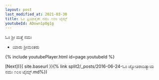 ```yaml
---
layout: post
last_modified_at: 2021-03-30
title: ಓಂ ಪ್ರಿಯಾಕೃತೇ ನಮಃ ೧೦೮ ಟೈಮ್ಸ್
youtubeId: ADown1pOg1g
---
```

 
 
 ಓಂ ಶ್ರೀ ಮತ್ತೆ ನಮಃ  
 
 -  ಯಾರು ಶ್ರೀಮಂತರು 
 
  
 
  
 
 
 
 
 
 


{% include youtubePlayer.html id=page.youtubeId %}
 
[Next]({{ site.baseurl }}{% link  split2/_posts/2016-06-24-ಓಂ ಜ್ಯೋತಿರಾದಿತ್ಯಾಯ ನಮಃ ೧೦೮ ಟೈಮ್ಸ್.md%})
 
